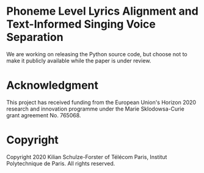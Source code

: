 # Phoneme Level Lyrics Alignment and Text-Informed Singing Voice Separation

We are working on releasing the Python source code, but choose not to make it publicly available while the paper is under review.

# Acknowledgment

This project has received funding from the European Union's Horizon 2020 research and innovation programme under the Marie Sklodowsa-Curie grant agreement No. 765068. 

# Copyright

Copyright 2020 Kilian Schulze-Forster of Télécom Paris, Institut Polytechnique de Paris.
All rights reserved.
